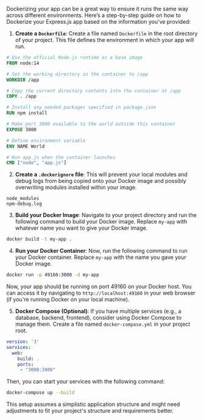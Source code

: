 Dockerizing your app can be a great way to ensure it runs the same way across different environments. Here’s a step-by-step guide on how to Dockerize your Express.js app based on the information you've provided:

1. **Create a `Dockerfile`**: 
   Create a file named `Dockerfile` in the root directory of your project. This file defines the environment in which your app will run.

```Dockerfile
# Use the official Node.js runtime as a base image
FROM node:14

# Set the working directory in the container to /app
WORKDIR /app

# Copy the current directory contents into the container at /app
COPY . /app

# Install any needed packages specified in package.json
RUN npm install

# Make port 3000 available to the world outside this container
EXPOSE 3000

# Define environment variable
ENV NAME World

# Run app.js when the container launches
CMD ["node", "app.js"]
```

2. **Create a `.dockerignore` file**:
   This will prevent your local modules and debug logs from being copied onto your Docker image and possibly overwriting modules installed within your image.

```dockerignore
node_modules
npm-debug.log
```

3. **Build your Docker Image**:
   Navigate to your project directory and run the following command to build your Docker image. Replace `my-app` with whatever name you want to give your Docker image.

```bash
docker build -t my-app .
```

4. **Run your Docker Container**:
   Now, run the following command to run your Docker container. Replace `my-app` with the name you gave your Docker image.

```bash
docker run -p 49160:3000 -d my-app
```

Now, your app should be running on port 49160 on your Docker host. You can access it by navigating to `http://localhost:49160` in your web browser (if you're running Docker on your local machine).

5. **Docker Compose (Optional)**:
   If you have multiple services (e.g., a database, backend, frontend), consider using Docker Compose to manage them. Create a file named `docker-compose.yml` in your project root.

```yaml
version: '3'
services:
  web:
    build: .
    ports:
     - "3000:3000"
```

Then, you can start your services with the following command:

```bash
docker-compose up --build
```

This setup assumes a simplistic application structure and might need adjustments to fit your project's structure and requirements better.